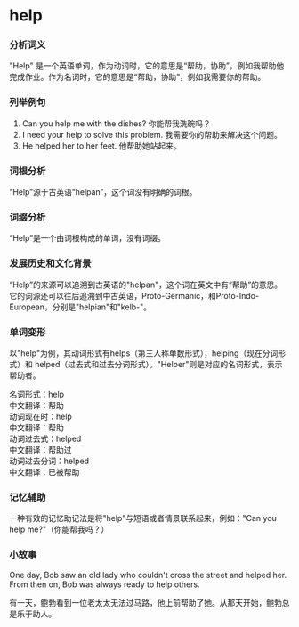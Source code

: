 # help

### 分析词义

  

"Help" 是一个英语单词，作为动词时，它的意思是“帮助，协助”，例如我帮助他完成作业。作为名词时，它的意思是“帮助，协助”，例如我需要你的帮助。

  

### 列举例句

  

1.  Can you help me with the dishes? 你能帮我洗碗吗？
2.  I need your help to solve this problem. 我需要你的帮助来解决这个问题。
3.  He helped her to her feet. 他帮助她站起来。

  

### 词根分析

  

“Help”源于古英语“helpan”，这个词没有明确的词根。

  

### 词缀分析

  

“Help”是一个由词根构成的单词，没有词缀。

  

### 发展历史和文化背景

  

“Help”的来源可以追溯到古英语的"helpan"，这个词在英文中有“帮助”的意思。它的词源还可以往后追溯到中古英语，Proto-Germanic，和Proto-Indo-European，分别是"helpian"和"kelb-"。

  

### 单词变形

  

以"help"为例，其动词形式有helps（第三人称单数形式），helping（现在分词形式）和 helped（过去式和过去分词形式）。"Helper"则是对应的名词形式，表示帮助者。

  

名词形式：help  
中文翻译：帮助  
动词现在时：help  
中文翻译：帮助  
动词过去式：helped  
中文翻译：帮助过  
动词过去分词：helped  
中文翻译：已被帮助

  

### 记忆辅助

  

一种有效的记忆助记法是将"help"与短语或者情景联系起来，例如："Can you help me?"（你能帮我吗？）

  

### 小故事

  

One day, Bob saw an old lady who couldn't cross the street and helped her. From then on, Bob was always ready to help others.

  

有一天，鲍勃看到一位老太太无法过马路，他上前帮助了她。从那天开始，鲍勃总是乐于助人。
